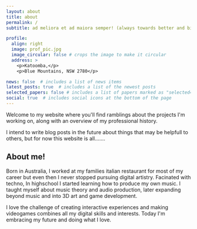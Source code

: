 ```yaml
---
layout: about
title: about
permalink: /
subtitle: ad meliora et ad maiora semper! (always towards better and bigger)

profile:
  align: right
  image: prof_pic.jpg
  image_circular: false # crops the image to make it circular
  address: >  
    <p>Katoomba,</p>
    <p>Blue Mountains, NSW 2780</p>

news: false  # includes a list of news items
latest_posts: true  # includes a list of the newest posts
selected_papers: false # includes a list of papers marked as "selected={true}"
social: true  # includes social icons at the bottom of the page
---
```

Welcome to my website where you'll find ramblings about the projects I'm working on, along with an overview of my professional history.

I intend to write blog posts in the future about things that may be helpfull to others, but for now this website is all.......

## **About me!**

Born in Australia, I worked at my families italian restaurant for most of my career but even then I never stopped pursuing digital artistry. Facinated with techno, In highschool I started learning how to produce my own music. I taught myself about music theory and audio production, later expanding beyond music and into 3D art and game development.

I love the challenge of creating interactive experiences and making videogames combines all my digital skills and interests.
Today I'm embracing my future and doing what I love.
